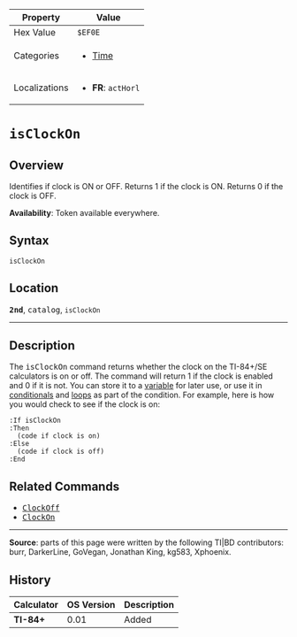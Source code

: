 | Property      | Value |
|---------------|-------|
| Hex Value     | `$EF0E`|
| Categories    | <ul><li>[Time](<../categories/Time.md>)</li></ul> |
| Localizations | <ul><li><b>FR</b>: `actHorl`</li></ul> |

# `isClockOn`

## Overview
Identifies if clock is ON or OFF. Returns 1 if the clock is ON. Returns 0 if the clock is OFF.


<b>Availability</b>: Token available everywhere.

## Syntax
`isClockOn`

## Location
<tt><kbd><b>2nd</b></kbd></tt>, <kbd>catalog</kbd>, `isClockOn`
<hr>

## Description

The <tt>isClockOn</tt> command returns whether the clock on the TI-84+/SE calculators is on or off. The command will return 1 if the clock is enabled and 0 if it is not. You can store it to a [variable](variable.md) for later use, or use it in [conditionals](conditionals.md) and [loops](loops.md) as part of the condition. For example, here is how you would check to see if the clock is on:

```ti-basic
:If isClockOn
:Then
  (code if clock is on)
:Else
  (code if clock is off)
:End
```

## Related Commands

*   <tt><a href="ClockOff.md">ClockOff</a></tt>
*   <tt><a href="ClockOn.md">ClockOn</a></tt>

* * *

**Source**: parts of this page were written by the following TI|BD contributors: burr, DarkerLine, GoVegan, Jonathan King, kg583, Xphoenix.

## History
| Calculator | OS Version | Description |
|------------|------------|-------------|
| <b>TI-84+</b> | 0.01 | Added |


